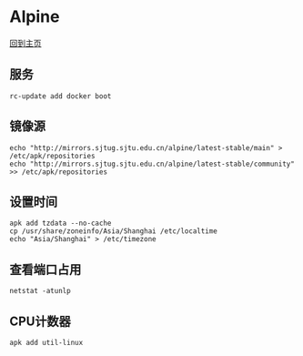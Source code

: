 # Alpine

[回到主页](../README.md)

## 服务

```
rc-update add docker boot
```


## 镜像源

```shell
echo "http://mirrors.sjtug.sjtu.edu.cn/alpine/latest-stable/main" > /etc/apk/repositories
echo "http://mirrors.sjtug.sjtu.edu.cn/alpine/latest-stable/community" >> /etc/apk/repositories
```

## 设置时间

```shell
apk add tzdata --no-cache
cp /usr/share/zoneinfo/Asia/Shanghai /etc/localtime
echo "Asia/Shanghai" > /etc/timezone
```

## 查看端口占用

```shell
netstat -atunlp
```

## CPU计数器

```shell
apk add util-linux
```

